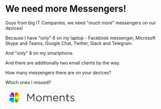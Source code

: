 # We need more Messengers!

Guys from big IT Companies, we need "much more" messengers on our devices!

Because I have "only" 6 on my laptop - Facebook messenger, Microsoft Skype and Teams, Google Chat, Twitter, Slack and Telegram.

And "only" 8 on my smartphone.

And there are additionally two email clients by the way.

How many messengers there are on your devices?

Which ones I missed?

<img src="./Images/SynologyMoments.png" alt="SynologyMoments.png" />
